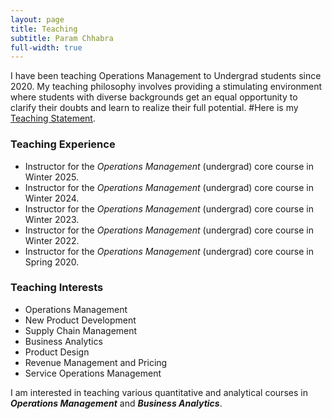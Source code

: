 ```yaml
---
layout: page
title: Teaching
subtitle: Param Chhabra
full-width: true
---
```


I have been teaching Operations Management to Undergrad students since 2020. My teaching philosophy involves providing a stimulating environment where students with diverse backgrounds get an equal opportunity to clarify their doubts and learn to realize their full potential. 
#Here is my [Teaching Statement](https://drive.google.com/file/d/1HySroIrA78BWHwNt41104Z45hRUpCinM/view?usp=sharing).

### Teaching Experience

* Instructor for the *Operations Management* (undergrad) core course in Winter 2025.
* Instructor for the *Operations Management* (undergrad) core course in Winter 2024.
* Instructor for the *Operations Management* (undergrad) core course in Winter 2023.
* Instructor for the *Operations Management* (undergrad) core course in Winter 2022.
* Instructor for the *Operations Management* (undergrad) core course in Spring 2020.

### Teaching Interests
  * Operations Management   
  * New Product Development
  * Supply Chain Management
  * Business Analytics
  * Product Design
  * Revenue Management and Pricing
  * Service Operations Management

I am interested in teaching various quantitative and analytical courses in ***Operations Management*** and ***Business Analytics***.


